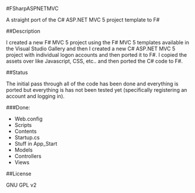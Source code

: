 #FSharpASPNETMVC

A straight port of the C# ASP.NET MVC 5 project template to F#

##Description

I created a new F# MVC 5 project using the F# MVC 5 templates available in the
Visual Studio Gallery and then I created a new C# ASP.NET MVC 5 project with 
individual logon accounts and then ported it to F#. I copied the assets over
like Javascript, CSS, etc.. and then ported the C# code to F#.

##Status

The initial pass through all of the code has been done and everything is ported
but everything is has not been tested yet (specifically registering an account
and logging in).  

###Done:
- Web.config
- Scripts
- Contents
- Startup.cs
- Stuff in App_Start
- Models
- Controllers
- Views
  
##License

GNU GPL v2